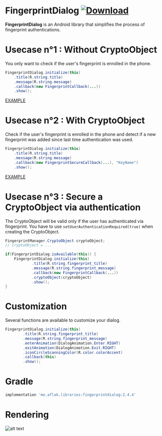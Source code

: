 # FingerprintDialog [ ![Download](https://api.bintray.com/packages/omaflak/maven/fingerprintdialog/images/download.svg) ](https://bintray.com/omaflak/maven/fingerprintdialog/_latestVersion)

**FingerprintDialog** is an Android library that simplifies the process of fingerprint authentications.

# Usecase n°1 : Without CryptoObject

You only want to check if the user's fingerprint is enrolled in the phone.

```java
FingerprintDialog.initialize(this)
    .title(R.string.title)
    .message(R.string.message)
    .callback(new FingerprintCallback(...))
    .show();
```

[EXAMPLE](https://github.com/omaflak/FingerprintDialog-Library/blob/master/app/src/main/java/me/aflak/fingerprintdialoglibrary/FingerprintExample.java)
        
# Usecase n°2 : With CryptoObject

Check if the user's fingerprint is enrolled in the phone and detect if a new fingerprint was added since last time authentication was used.

```java
FingerprintDialog.initialize(this)
    .title(R.string.title)
    .message(R.string.message)
    .callback(new FingerprintSecureCallback(...), "KeyName")
    .show();
```
        
[EXAMPLE](https://github.com/omaflak/FingerprintDialog-Library/blob/master/app/src/main/java/me/aflak/fingerprintdialoglibrary/FingerprintSecureExample1.java)

# Usecase n°3 : Secure a CryptoObject via authentication

The CryptoObject will be valid only if the user has authenticated via fingerprint.
You have to use `setUserAuthenticationRequired(true)` when creating the CryptoObject.

```java
FingerprintManager.CryptoObject cryptoObject;
// cryptoObject = ...

if(FingerprintDialog.isAvailable(this)) {
    FingerprintDialog.initialize(this)
            .title(R.string.fingerprint_title)
            .message(R.string.fingerprint_message)
            .callback(new FingerprintCallback(...))
            .cryptoObject(cryptoObject)
            .show();
}
```

# Customization

Several functions are available to customize your dialog.

```java
FingerprintDialog.initialize(this)
        .title(R.string.fingerprint_title)
        .message(R.string.fingerprint_message)
        .enterAnimation(DialogAnimation.Enter.RIGHT)
        .exitAnimation(DialogAnimation.Exit.RIGHT)
        .iconCircleScanningColor(R.color.colorAccent)
        .callback(this)
        .show();
```

# Gradle

```gradle
implementation 'me.aflak.libraries:fingerprintdialog:2.4.4'
```
    
# Rendering

![alt text](https://github.com/omaflak/FingerprintDialog/blob/master/GIF/demo.gif?raw=true)
